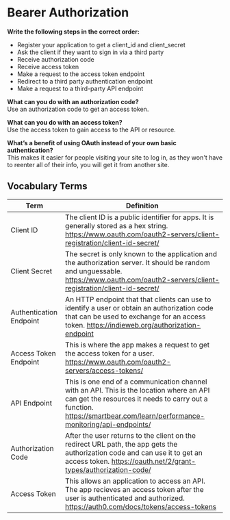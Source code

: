 # Bearer Authorization

__Write the following steps in the correct order:__   
 - Register your application to get a client_id and client_secret
 - Ask the client if they want to sign in via a third party
 - Receive authorization code
  - Receive access token
 - Make a request to the access token endpoint  
  - Redirect to a third party authentication endpoint
 - Make a request to a third-party API endpoint

__What can you do with an authorization code?__  
Use an authorization code to get an access token. 

__What can you do with an access token?__  
Use the access token to gain access to the API or resource. 

__What’s a benefit of using OAuth instead of your own basic authentication?__  
This makes it easier for people visiting your site to log in, as they won't have to reenter all of their info, you will get it from another site.   


## Vocabulary Terms  
  
|Term | Definition |  
|---|---| 
|Client ID | The client ID is a public identifier for apps. It is generally stored as a hex string. https://www.oauth.com/oauth2-servers/client-registration/client-id-secret/|
| Client Secret | The secret is only known to the application and the authorization server. It should be random and unguessable. https://www.oauth.com/oauth2-servers/client-registration/client-id-secret/|
| Authentication Endpoint | An HTTP endpoint that that clients can use to identify a user or obtain an authorization code that can be used to exchange for an access token. https://indieweb.org/authorization-endpoint |
| Access Token Endpoint | This is where the app makes a request to get the access token for a user. https://www.oauth.com/oauth2-servers/access-tokens/|
| API Endpoint | This is one end of a communication channel with an API. This is the location where an API can get the resources it needs to carry out a function.  https://smartbear.com/learn/performance-monitoring/api-endpoints/|
| Authorization Code | After the user returns to the client on the redirect URL path, the app gets the authorization code and can use it to get an access token. https://oauth.net/2/grant-types/authorization-code/|
| Access Token | This allows an application to access an API. The app recieves an access token after the user is authenticated and authorized. https://auth0.com/docs/tokens/access-tokens|
